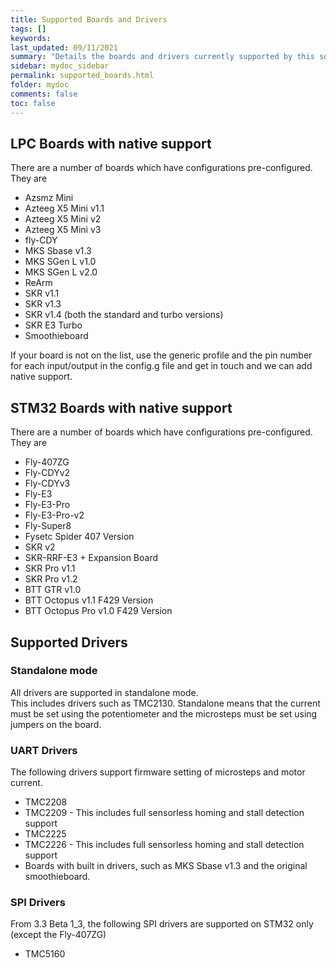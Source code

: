 ```yaml
---
title: Supported Boards and Drivers
tags: []
keywords: 
last_updated: 09/11/2021
summary: "Details the boards and drivers currently supported by this software"
sidebar: mydoc_sidebar
permalink: supported_boards.html
folder: mydoc
comments: false
toc: false
---
```


## LPC Boards with native support
There are a number of boards which have configurations pre-configured. They are

* Azsmz Mini
* Azteeg X5 Mini v1.1
* Azteeg X5 Mini v2
* Azteeg X5 Mini v3
* fly-CDY
* MKS Sbase v1.3
* MKS SGen L v1.0
* MKS SGen L v2.0
* ReArm
* SKR v1.1
* SKR v1.3
* SKR v1.4 (both the standard and turbo versions)
* SKR E3 Turbo
* Smoothieboard

If your board is not on the list, use the generic profile and the pin number for each input/output in the config.g file and get in touch and we can add native support.

## STM32 Boards with native support
There are a number of boards which have configurations pre-configured. They are

* Fly-407ZG
* Fly-CDYv2
* Fly-CDYv3
* Fly-E3
* Fly-E3-Pro
* Fly-E3-Pro-v2
* Fly-Super8
* Fysetc Spider 407 Version
* SKR v2
* SKR-RRF-E3 + Expansion Board
* SKR Pro v1.1
* SKR Pro v1.2
* BTT GTR v1.0
* BTT Octopus v1.1 F429 Version
* BTT Octopus Pro v1.0 F429 Version

## Supported Drivers

### Standalone mode

All drivers are supported in standalone mode.  
This includes drivers such as TMC2130.
Standalone means that the current must be set using the potentiometer and the microsteps must be set using jumpers on the board.

### UART Drivers

The following drivers support firmware setting of microsteps and motor current.  
- TMC2208
- TMC2209 - This includes full sensorless homing and stall detection support
- TMC2225
- TMC2226 - This includes full sensorless homing and stall detection support
- Boards with built in drivers, such as MKS Sbase v1.3 and the original smoothieboard.

### SPI Drivers

From 3.3 Beta 1_3, the following SPI drivers are supported on STM32 only (except the Fly-407ZG)
- TMC5160